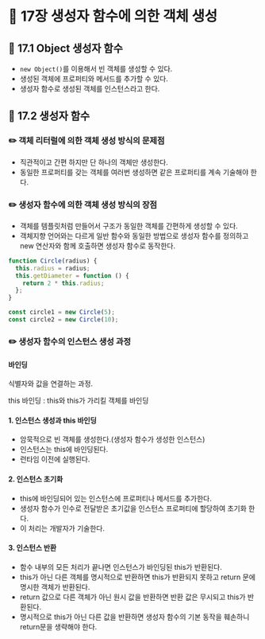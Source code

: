 # 📕 17장 생성자 함수에 의한 객체 생성

## 📝 17.1 Object 생성자 함수

- `new Object()`를 이용해서 빈 객체를 생성할 수 있다.
- 생성된 객체에 프로퍼티와 메서드를 추가할 수 있다.
- 생성자 함수로 생성된 객체를 인스턴스라고 한다.

## 📝 17.2 생성자 함수

### ✏️ 객체 리터럴에 의한 객체 생성 방식의 문제점

- 직관적이고 간편 하지만 단 하나의 객체만 생성한다.
- 동일한 프로퍼티를 갖는 객체를 여러번 생성하면 같은 프로퍼티를 계속 기술해야 한다.

### ✏️ 생성자 함수에 의한 객체 생성 방식의 장점

- 객체를 템플릿처럼 만들어서 구조가 동일한 객체를 간편하게 생성할 수 있다.
- 객체지향 언어와는 다르게 일반 함수와 동일한 방법으로 생성자 함수를 정의하고 new 연산자와 함께 호출하면 생성자 함수로 동작한다.

```js
function Circle(radius) {
  this.radius = radius;
  this.getDiameter = function () {
    return 2 * this.radius;
  };
}

const circle1 = new Circle(5);
const circle2 = new Circle(10);
```

### ✏️ 생성자 함수의 인스턴스 생성 과정

#### 바인딩

식별자와 값을 연결하는 과정.

this 바인딩 : this와 this가 가리킬 객체를 바인딩

#### 1. 인스턴스 생성과 this 바인딩

- 암묵적으로 빈 객체를 생성한다.(생성자 함수가 생성한 인스턴스)
- 인스턴스는 this에 바인딩된다.
- 런타임 이전에 실행된다.

#### 2. 인스턴스 초기화

- this에 바인딩되어 있는 인스턴스에 프로퍼티나 메서드를 추가한다.
- 생성자 함수가 인수로 전달받은 초기값을 인스턴스 프로퍼티에 할당하여 초기화 한다.
- 이 처리는 개발자가 기술한다.

#### 3. 인스턴스 반환

- 함수 내부의 모든 처리가 끝나면 인스턴스가 바인딩된 this가 반환된다.
- this가 아닌 다른 객체를 명시적으로 반환하면 this가 반환되지 못하고 return 문에 명시한 객체가 반환된다.
- return 값으로 다른 객체가 아닌 원시 값을 반환하면 반환 값은 무시되고 this가 반환된다.
- 명시적으로 this가 아닌 다른 값을 반환하면 생성자 함수의 기본 동작을 훼손하니 return문을 생략해야 한다.
